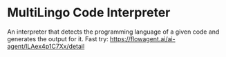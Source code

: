 # MultiLingo Code Interpreter
An interpreter that detects the programming language of a given code and generates the output for it.
Fast try: https://flowagent.ai/ai-agent/ILAex4p1C7Xx/detail
